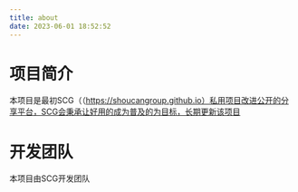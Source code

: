 ```yaml
---
title: about
date: 2023-06-01 18:52:52
---
```

# 项目简介
本项目是最初SCG（（https://shoucangroup.github.io）私用项目改进公开的分享平台，SCG会秉承让好用的成为普及的为目标，长期更新该项目
# 开发团队
本项目由SCG开发团队